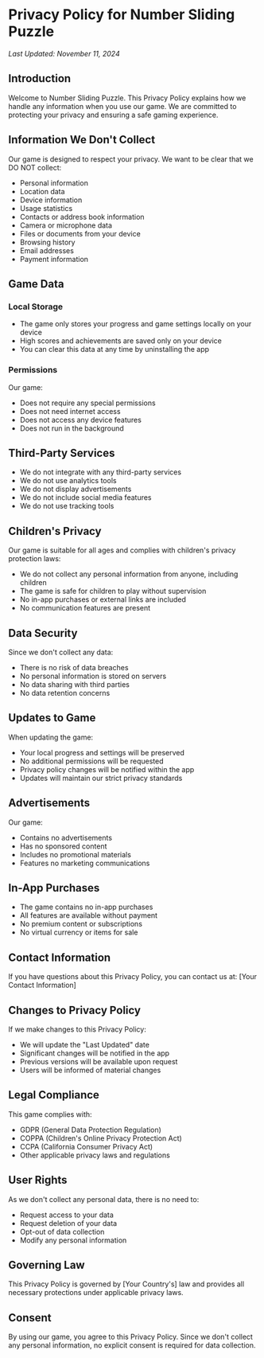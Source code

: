# Privacy Policy for Number Sliding Puzzle

*Last Updated: November 11, 2024*

## Introduction
Welcome to Number Sliding Puzzle. This Privacy Policy explains how we handle any information when you use our game. We are committed to protecting your privacy and ensuring a safe gaming experience.

## Information We Don't Collect
Our game is designed to respect your privacy. We want to be clear that we DO NOT collect:
- Personal information
- Location data
- Device information
- Usage statistics
- Contacts or address book information
- Camera or microphone data
- Files or documents from your device
- Browsing history
- Email addresses
- Payment information

## Game Data
### Local Storage
- The game only stores your progress and game settings locally on your device
- High scores and achievements are saved only on your device
- You can clear this data at any time by uninstalling the app

### Permissions
Our game:
- Does not require any special permissions
- Does not need internet access
- Does not access any device features
- Does not run in the background

## Third-Party Services
- We do not integrate with any third-party services
- We do not use analytics tools
- We do not display advertisements
- We do not include social media features
- We do not use tracking tools

## Children's Privacy
Our game is suitable for all ages and complies with children's privacy protection laws:
- We do not collect any personal information from anyone, including children
- The game is safe for children to play without supervision
- No in-app purchases or external links are included
- No communication features are present

## Data Security
Since we don't collect any data:
- There is no risk of data breaches
- No personal information is stored on servers
- No data sharing with third parties
- No data retention concerns

## Updates to Game
When updating the game:
- Your local progress and settings will be preserved
- No additional permissions will be requested
- Privacy policy changes will be notified within the app
- Updates will maintain our strict privacy standards

## Advertisements
Our game:
- Contains no advertisements
- Has no sponsored content
- Includes no promotional materials
- Features no marketing communications

## In-App Purchases
- The game contains no in-app purchases
- All features are available without payment
- No premium content or subscriptions
- No virtual currency or items for sale

## Contact Information
If you have questions about this Privacy Policy, you can contact us at:
[Your Contact Information]

## Changes to Privacy Policy
If we make changes to this Privacy Policy:
- We will update the "Last Updated" date
- Significant changes will be notified in the app
- Previous versions will be available upon request
- Users will be informed of material changes

## Legal Compliance
This game complies with:
- GDPR (General Data Protection Regulation)
- COPPA (Children's Online Privacy Protection Act)
- CCPA (California Consumer Privacy Act)
- Other applicable privacy laws and regulations

## User Rights
As we don't collect any personal data, there is no need to:
- Request access to your data
- Request deletion of your data
- Opt-out of data collection
- Modify any personal information

## Governing Law
This Privacy Policy is governed by [Your Country's] law and provides all necessary protections under applicable privacy laws.

## Consent
By using our game, you agree to this Privacy Policy. Since we don't collect any personal information, no explicit consent is required for data collection.
